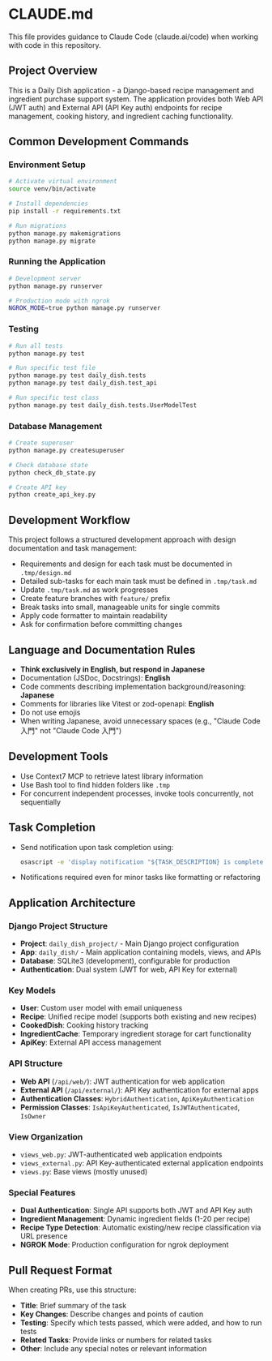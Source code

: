 # CLAUDE.md

This file provides guidance to Claude Code (claude.ai/code) when working with code in this repository.

## Project Overview

This is a Daily Dish application - a Django-based recipe management and ingredient purchase support system. The application provides both Web API (JWT auth) and External API (API Key auth) endpoints for recipe management, cooking history, and ingredient caching functionality.

## Common Development Commands

### Environment Setup
```bash
# Activate virtual environment
source venv/bin/activate

# Install dependencies
pip install -r requirements.txt

# Run migrations
python manage.py makemigrations
python manage.py migrate
```

### Running the Application
```bash
# Development server
python manage.py runserver

# Production mode with ngrok
NGROK_MODE=true python manage.py runserver
```

### Testing
```bash
# Run all tests
python manage.py test

# Run specific test file
python manage.py test daily_dish.tests
python manage.py test daily_dish.test_api

# Run specific test class
python manage.py test daily_dish.tests.UserModelTest
```

### Database Management
```bash
# Create superuser
python manage.py createsuperuser

# Check database state
python check_db_state.py

# Create API key
python create_api_key.py
```

## Development Workflow

This project follows a structured development approach with design documentation and task management:

- Requirements and design for each task must be documented in `.tmp/design.md`
- Detailed sub-tasks for each main task must be defined in `.tmp/task.md`
- Update `.tmp/task.md` as work progresses
- Create feature branches with `feature/` prefix
- Break tasks into small, manageable units for single commits
- Apply code formatter to maintain readability
- Ask for confirmation before committing changes

## Language and Documentation Rules

- **Think exclusively in English, but respond in Japanese**
- Documentation (JSDoc, Docstrings): **English**
- Code comments describing implementation background/reasoning: **Japanese**
- Comments for libraries like Vitest or zod-openapi: **English**
- Do not use emojis
- When writing Japanese, avoid unnecessary spaces (e.g., "Claude Code入門" not "Claude Code 入門")

## Development Tools

- Use Context7 MCP to retrieve latest library information
- Use Bash tool to find hidden folders like `.tmp`
- For concurrent independent processes, invoke tools concurrently, not sequentially

## Task Completion

- Send notification upon task completion using:
  ```bash
  osascript -e 'display notification "${TASK_DESCRIPTION} is complete" with title "${REPOSITORY_NAME}"'
  ```
- Notifications required even for minor tasks like formatting or refactoring

## Application Architecture

### Django Project Structure
- **Project**: `daily_dish_project/` - Main Django project configuration
- **App**: `daily_dish/` - Main application containing models, views, and APIs
- **Database**: SQLite3 (development), configurable for production
- **Authentication**: Dual system (JWT for web, API Key for external)

### Key Models
- **User**: Custom user model with email uniqueness
- **Recipe**: Unified recipe model (supports both existing and new recipes)
- **CookedDish**: Cooking history tracking
- **IngredientCache**: Temporary ingredient storage for cart functionality
- **ApiKey**: External API access management

### API Structure
- **Web API** (`/api/web/`): JWT authentication for web application
- **External API** (`/api/external/`): API Key authentication for external apps
- **Authentication Classes**: `HybridAuthentication`, `ApiKeyAuthentication`
- **Permission Classes**: `IsApiKeyAuthenticated`, `IsJWTAuthenticated`, `IsOwner`

### View Organization
- `views_web.py`: JWT-authenticated web application endpoints
- `views_external.py`: API Key-authenticated external application endpoints
- `views.py`: Base views (mostly unused)

### Special Features
- **Dual Authentication**: Single API supports both JWT and API Key auth
- **Ingredient Management**: Dynamic ingredient fields (1-20 per recipe)
- **Recipe Type Detection**: Automatic existing/new recipe classification via URL presence
- **NGROK Mode**: Production configuration for ngrok deployment

## Pull Request Format

When creating PRs, use this structure:
- **Title**: Brief summary of the task
- **Key Changes**: Describe changes and points of caution
- **Testing**: Specify which tests passed, which were added, and how to run tests
- **Related Tasks**: Provide links or numbers for related tasks
- **Other**: Include any special notes or relevant information
